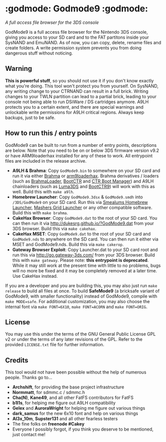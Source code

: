 # :godmode: Godmode9 :godmode:
_A full access file browser for the 3DS console_

GodMode9 is a full access file browser for the Nintendo 3DS console, giving you access to your SD card and to the FAT partitons inside your SysNAND and EmuNAND. As of now, you can copy, delete, rename files and create folders. A write permission system prevents you from doing dangerous stuff without noticing.

## Warning
__This is powerful stuff__, so you should not use it if you don't know exactly what you're doing. This tool won't protect you from yourself. On SysNAND, any writing change to your CTRNAND can result in a full brick. Writing changes to your TWLN partition can lead to a partial brick, leading to your console not being able to run DSiWare / DS cartridges anymore. A9LH protects you to a certain extent, and there are special warnings and unlockable write permissions for A9LH critical regions. Always keep backups, just to be safe.

## How to run this / entry points
GodMode9 can be built to run from a number of entry points, descriptions are below. Note that you need to be on or below 3DS firmware version v9.2 or have ARM9loaderhax installed for any of these to work. All entrypoint files are included in the release archive.
* __A9LH & Brahma__: Copy `GodMode9.bin` to somewhere on your SD card and run it via either [Brahma](https://github.com/delebile/Brahma2) or [arm9loaderhax](https://github.com/Plailect/Guide/wiki). Brahma derivatives / loaders (such as [BrahmaLoader](https://gbatemp.net/threads/release-easily-load-payloads-in-hb-launcher-via-brahma-2-mod.402857/), [BootCTR](https://gbatemp.net/threads/re-release-bootctr-a-simple-boot-manager-for-3ds.401630/) and [CTR Boot Manager](https://gbatemp.net/threads/ctrbootmanager-3ds-boot-manager-loader-homemenuhax.398383/)) and A9LH chainloaders (such as [Luma3DS](https://github.com/AuroraWright/Luma3DS) and [BootCTR9](https://github.com/hartmannaf/BootCtr9)) will work with this as well. Build this with `make a9lh`.
* __Homebrew Launcher__: Copy `GodMode9.3dsx` & `GodMode9.smdh` into `/3DS/GodMode9` on your SD card. Run this via [Smealums Homebrew Launcher](http://smealum.github.io/3ds/), [Mashers Grid Launcher](https://gbatemp.net/threads/release-homebrew-launcher-with-grid-layout.397527/) or any other compatible software. Build this with `make brahma`.
* __CakeHax Browser__: Copy `GodMode9.dat` to the root of your SD card. You can then run it via http://dukesrg.github.io/?GodMode9.dat from your 3DS browser. Build this via `make cakehax`.
* __CakeHax MSET__: Copy `GodMode9.dat` to the root of your SD card and `GodMode9.nds` to anywhere on the SD card. You can then run it either via MSET and GodMode9.nds. Build this via `make cakerop`.
* __Gateway Browser Exploit__: Copy Launcher.dat to your SD card root and run this via http://go.gateway-3ds.com/ from your 3DS browser. Build this with `make gateway`. Please note: __this entrypoint is deprecated__. While it may still work at the present time with little to no problems, bugs will no more be fixed and it may be completely removed at a later time. Use CakeHax instead.

If you are a developer and you are building this, you may also just run `make release` to build all files at once. To build __SafeMode9__ (a bricksafe variant of GodMode9, with smaller functionality) instead of GodMode9, compile with `make MODE=safe`. For additional customization, you may also choose the internal font via `make FONT=6X10`, `make FONT=ACORN` and `make FONT=ORIG`.

## License
You may use this under the terms of the GNU General Public License GPL v2 or under the terms of any later revisions of the GPL. Refer to the provided `LICENSE.txt` file for further information.

## Credits
This tool would not have been possible without the help of numerous people. Thanks go to...
* **Archshift**, for providing the base project infrastructure
* **Normmatt**, for sdmmc.c / sdmmc.h
* **Cha(N)**, **Kane49**, and all other FatFS contributors for FatFS
* **b1l1s**, for helping me figure out A9LH compatibility
* **Gelex** and **AuroraWright** for helping me figure out various things
* **dark_samus** for the new 6x10 font and help on various things
* **Al3x_10m**, **Supster131** and all other fearless testers
* The fine folks on **freenode #Cakey**
* Everyone I possibly forgot, if you think you deserve to be mentioned, just contact me!